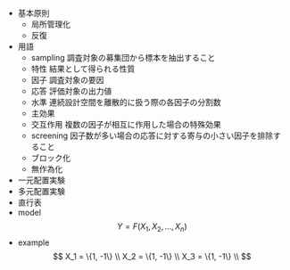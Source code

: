 - 基本原則
    - 局所管理化
    - 反復
- 用語
    - sampling
        調査対象の募集団から標本を抽出すること
    - 特性
        結果として得られる性質
    - 因子
        調査対象の要因
    - 応答
        評価対象の出力値
    - 水準
        連続設計空間を離散的に扱う際の各因子の分割数
    - 主効果
    - 交互作用
        複数の因子が相互に作用した場合の特殊効果
    - screening
        因子数が多い場合の応答に対する寄与の小さい因子を排除すること
    - ブロック化
    - 無作為化
- 一元配置実験
- 多元配置実験
- 直行表
- model
    $$
    Y = F(X_1, X_2, ...,X_n)
    $$
- example
    $$
    X_1 = \{1, -1\} \\
    X_2 = \{1, -1\} \\
    X_3 = \{1, -1\} \\
    $$